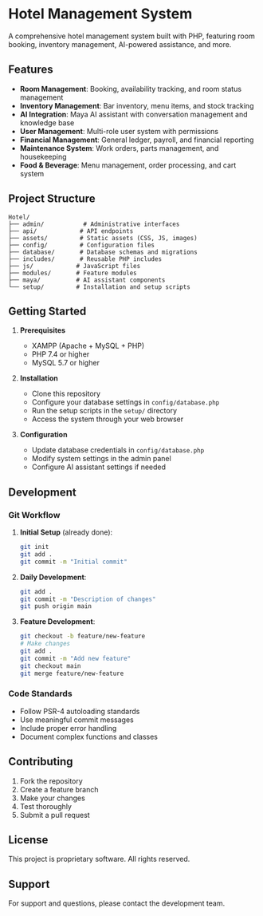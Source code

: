 # Hotel Management System

A comprehensive hotel management system built with PHP, featuring room booking, inventory management, AI-powered assistance, and more.

## Features

- **Room Management**: Booking, availability tracking, and room status management
- **Inventory Management**: Bar inventory, menu items, and stock tracking
- **AI Integration**: Maya AI assistant with conversation management and knowledge base
- **User Management**: Multi-role user system with permissions
- **Financial Management**: General ledger, payroll, and financial reporting
- **Maintenance System**: Work orders, parts management, and housekeeping
- **Food & Beverage**: Menu management, order processing, and cart system

## Project Structure

```
Hotel/
├── admin/           # Administrative interfaces
├── api/            # API endpoints
├── assets/         # Static assets (CSS, JS, images)
├── config/         # Configuration files
├── database/       # Database schemas and migrations
├── includes/       # Reusable PHP includes
├── js/            # JavaScript files
├── modules/       # Feature modules
├── maya/          # AI assistant components
└── setup/         # Installation and setup scripts
```

## Getting Started

1. **Prerequisites**

   - XAMPP (Apache + MySQL + PHP)
   - PHP 7.4 or higher
   - MySQL 5.7 or higher

2. **Installation**

   - Clone this repository
   - Configure your database settings in `config/database.php`
   - Run the setup scripts in the `setup/` directory
   - Access the system through your web browser

3. **Configuration**
   - Update database credentials in `config/database.php`
   - Modify system settings in the admin panel
   - Configure AI assistant settings if needed

## Development

### Git Workflow

1. **Initial Setup** (already done):

   ```bash
   git init
   git add .
   git commit -m "Initial commit"
   ```

2. **Daily Development**:

   ```bash
   git add .
   git commit -m "Description of changes"
   git push origin main
   ```

3. **Feature Development**:
   ```bash
   git checkout -b feature/new-feature
   # Make changes
   git add .
   git commit -m "Add new feature"
   git checkout main
   git merge feature/new-feature
   ```

### Code Standards

- Follow PSR-4 autoloading standards
- Use meaningful commit messages
- Include proper error handling
- Document complex functions and classes

## Contributing

1. Fork the repository
2. Create a feature branch
3. Make your changes
4. Test thoroughly
5. Submit a pull request

## License

This project is proprietary software. All rights reserved.

## Support

For support and questions, please contact the development team.
